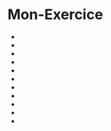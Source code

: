 # Mon-Exercice
<ul>
<li><a href=""></a></li>
<li><a href=""></a></li>
<li><a href=""></a></li>
<li><a href=""></a></li>
<li><a href=""></a></li>
<li><a href=""></a></li>
<li><a href=""></a></li>
<li><a href=""></a></li>
<li><a href=""></a></li>
<li><a href=""></a></li>
<li><a href=""></a></li>
  </ul>


